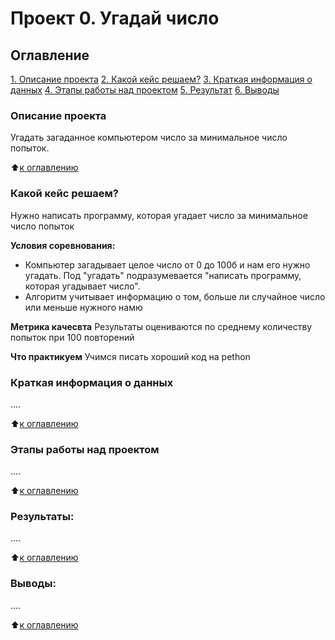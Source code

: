 # Проект 0. Угадай число

## Оглавление
[1. Описание проекта](https://github.com/yuliiakey/sf_data_science/tree/main/project_0/README.md#Описание-проекта)
[2. Какой кейс решаем?](https://github.com/yuliiakey/sf_data_science/tree/main/project_0/README.md#Какой-кейс-решаем)
[3. Краткая информация о данных](https://github.com/yuliiakey/sf_data_science/tree/main/project_0/README.md#Краткая-информация-о-данных)
[4. Этапы работы над проектом](https://github.com/yuliiakey/sf_data_science/tree/main/project_0/README.md#Этапы-работы-над-проектом)
[5. Результат](https://github.com/yuliiakey/sf_data_science/tree/main/project_0/README.md#Результат)
[6. Выводы](https://github.com/yuliiakey/sf_data_science/tree/main/project_0/README.md#Выводы)

### Описание проекта
Угадать загаданное компьютером число за минимальное число попыток.

:arrow_up:[к оглавлению](https://github.com/yuliiakey/sf_data_science/tree/main/project_0#оглавление)


### Какой кейс решаем?
Нужно написать программу, которая угадает число за минимальное число попыток

**Условия соревнования:**
- Компьютер загадывает целое число от 0 до 100б и нам его нужно угадать. Под "угадать" подразумевается "написать программу, которая угадывает число".
- Алгоритм учитывает информацию о том, больше ли случайное число или меньше нужного намю

**Метрика качесвта**
Результаты оцениваются по среднему количеству попыток при 100 повторений

**Что практикуем**
Учимся писать хороший код на pethon


### Краткая информация о данных
....

:arrow_up:[к оглавлению](https://github.com/yuliiakey/sf_data_science/tree/main/project_0#оглавление)


### Этапы работы над проектом
....

:arrow_up:[к оглавлению](https://github.com/yuliiakey/sf_data_science/tree/main/project_0#оглавление)


### Результаты:
....

:arrow_up:[к оглавлению](https://github.com/yuliiakey/sf_data_science/tree/main/project_0#оглавление)


### Выводы:
....

:arrow_up:[к оглавлению](https://github.com/yuliiakey/sf_data_science/tree/main/project_0#оглавление)